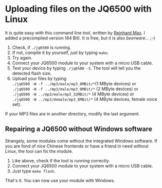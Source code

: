 # Uploading files on the JQ6500 with Linux

It is quite easy with this command line tool, written by [Reinhard Max](https://chiselapp.com/user/rmax/repository/jq6500).  I added a precompiled version (64 Bit). It is free, but it is also *beerware*... ;-)  

1. Check, if ``` ./jq6500 ``` is running.  
2. If not, compile it by yourself, just by typing ``` make ```. 
3. Try again.
4. Connect your JQ6500 module to your system with a micro USB cable.  
5. Test your device by typing  ``` ./jq6500 -S ```. The tool will tell you the detected flash size.  
6. Upload your files by typing   
  ``` ./jq6500 -W -f ../mp3/male/mp3_8MBit/* ```(1 MByte devices)  or  
  ``` ./jq6500 -W -f ../mp3/male/mp3_8MBit/* ``` (2 MByte devices) or  
  ``` ./jq6500 -W ../mp3/male/mp3_32MBit/* ``` (4 MByte devices) or  
  ``` ./jq6500 -W ../mp3/demale/mp3_8MBit/* ``` (4 MByte devices, female voice set).    
  
If your MP3 files are in another directory, modify the last argument.  

## Repairing a JQ6500 without Windows software
  
Strangely, some modules come without the integrated Windows software. If you are fond of nice Chinese frontends or have a friend in need without Linux, the tool can fix the module.

1. Like above, check if the tool is running correctly.  
2. Connect your JQ6500 module to your system with a micro USB cable.  
3. Just type ``` make flash ```. 

That's it. You can now use your module with Windows.  

